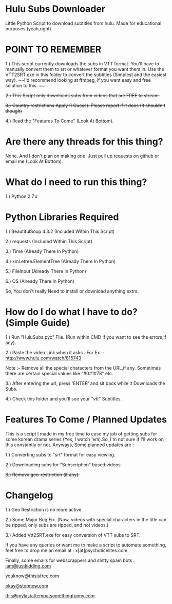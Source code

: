 # Hulu Subs Downloader
Little Python Script to download subtitles from hulu. Made for educational purposes (yeah,right).


# POINT TO REMEMBER

1.) This script currently downloads the subs in VTT format. You'll have to manually convert them to srt or whatever format you want them in. Use the VTT2SRT.exe in this folder to convert the subtitles (Simplest and the easiest way).
~~I'd recommend looking at ffmpeg, if you want easy and free solution to this. ~~

~~2.) This Script only downloads subs from videos that are FREE to stream.~~

~~3.) Country restrictions Apply (I Guess). Please report if it does (It shouldn't though)~~

4.) Read the "Features To Come" (Look At Bottom).


# Are there any threads for this thing?

None. And I don't plan on making one. Just pull up requests on github or email me (Look At Bottom).


# What do I need to run this thing?

1.) Python 2.7.x

# Python Libraries Required

1.) BeautifulSoup 4.3.2 (Included Within This Script)

2.) requests (Included Within This Script)

3.) Time (Already There In Python)

4.) xml.etree.ElementTree (Already There In Python)

5.) FileInput (Already There In Python)

6.) OS (Already There In Python)

So, You don't really Need to install or download anything extra.


# How do I do what I have to do? (Simple Guide)

1.) Run "HuluSubs.pyc" File. (Run within CMD if you want to see the errors,if any).

2.) Paste the video Link when it asks . For Ex :- http://www.hulu.com/watch/815743

Note :- Remove all the special characters from the URL,if any. Sometimes there are certain special values like "#0#1#78" etc.

3.) After entering the url, press 'ENTER' and sit back while it Downloads the Subs.

4.) Check this folder and you'll see your "vtt" Subtitles.


# Features To Come / Planned Updates

This is a script I made in my free time to ease my job of getting subs for some korean drama series (Yes, I watch 'em).So, I'm not sure if I'll work on this constantly or not.
Anyways, Some planned updates are :

1.) Converting subs to "srt" format for easy viewing.

~~2.) Downloading subs for "Subscription" based videos.~~

~~3.) Remove geo-restriction (if any).~~


# Changelog

1.) Geo Restriction is no more active.

2.) Some Major Bug Fix. (Now, videos with special characters in the title can be ripped, only subs are ripped, and not videos.)

3.) Added Vtt2SRT.exe for easy conversion of VTT subs to SRT.

If you have any queries or want me to make a script to automate something, feel free to drop me an email at :
x[at]psychoticelites.com

Finally, some emails for webscrappers and shitty spam bots :
iam@justkidding.com

youknow@thisisfree.com

okay@stopnow.com

this@mylastattempatsomethingfunny.com